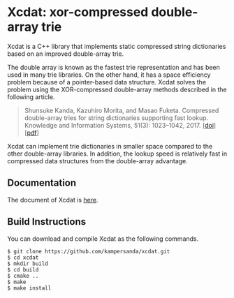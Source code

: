 # Xcdat: xor-compressed double-array trie

Xcdat is a C++ library that implements static compressed string dictionaries based on an improved double-array trie.

The double array is known as the fastest trie representation and has been used in many trie libraries. On the other hand, it has a space efficiency problem because of a pointer-based data structure. Xcdat solves the problem using the XOR-compressed double-array methods described in the following article.

> Shunsuke Kanda, Kazuhiro Morita, and Masao Fuketa. Compressed double-array tries for string dictionaries supporting fast lookup. Knowledge and Information Systems, 51(3): 1023–1042, 2017. [[doi](https://doi.org/10.1007/s10115-016-0999-8)] [[pdf](https://sites.google.com/site/shnskknd/KAIS2016.pdf)]

Xcdat can implement trie dictionaries in smaller space compared to the other double-array libraries. In addition, the lookup speed is relatively fast in compressed data structures from the double-array advantage.

## Documentation

The document of Xcdat is [here](https://kampersanda.github.io/xcdat/).

## Build Instructions

You can download and compile Xcdat as the following commands.

```
$ git clone https://github.com/kampersanda/xcdat.git
$ cd xcdat
$ mkdir build
$ cd build
$ cmake ..
$ make
$ make install
```
